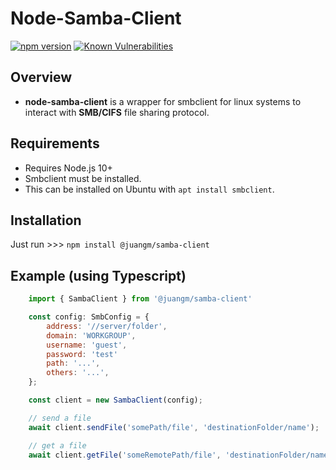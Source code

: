 # Node-Samba-Client

[![npm version](https://badge.fury.io/js/%40juangm%2Fsamba-client.svg)](https://badge.fury.io/js/%40juangm%2Fsamba-client)
[![Known Vulnerabilities](https://snyk.io/test/npm/@juangm/samba-client/badge.svg)](https://snyk.io/test/npm/@juangm/samba-client)

## Overview

- **node-samba-client** is a wrapper for smbclient for linux systems to interact with **SMB/CIFS** file sharing protocol.

## Requirements

- Requires Node.js 10+
- Smbclient must be installed.
- This can be installed on Ubuntu with `apt install smbclient`.

## Installation

Just run >>> `npm install @juangm/samba-client`

## Example (using Typescript)

```javascript
    import { SambaClient } from '@juangm/samba-client'

    const config: SmbConfig = {
        address: '//server/folder',
        domain: 'WORKGROUP',
        username: 'guest',
        password: 'test'
        path: '...',
        others: '...',
    };

    const client = new SambaClient(config);

    // send a file
    await client.sendFile('somePath/file', 'destinationFolder/name');

    // get a file
    await client.getFile('someRemotePath/file', 'destinationFolder/name');
```
